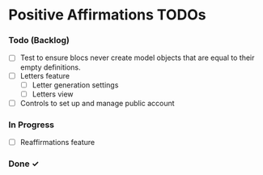 # Positive Affirmations TODOs

### Todo (Backlog)

- [ ] Test to ensure blocs never create model objects that are equal to their empty definitions.
- [ ] Letters feature
    - [ ] Letter generation settings
    - [ ] Letters view
- [ ] Controls to set up and manage public account

### In Progress

- [ ] Reaffirmations feature

### Done ✓
